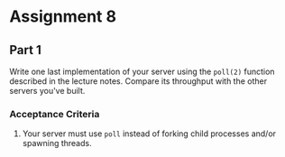 # Assignment 8

## Part 1

Write one last implementation of your server using the `poll(2)`
function described in the lecture notes. Compare its throughput
with the other servers you've built.

### Acceptance Criteria

1. Your server must use `poll` instead of forking child processes
   and/or spawning threads.
